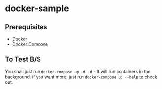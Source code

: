 # docker-sample

## Prerequisites
- [Docker](https://yeasy.gitbooks.io/docker_practice/content/install/)
- [Docker Compose](https://yeasy.gitbooks.io/docker_practice/content/compose/install.html)

## To Test B/S
You shall just run `docker-compose up -d`.
`-d` - It will run containers in the background. if you want more, just run `docker-compose up --help` to check out.